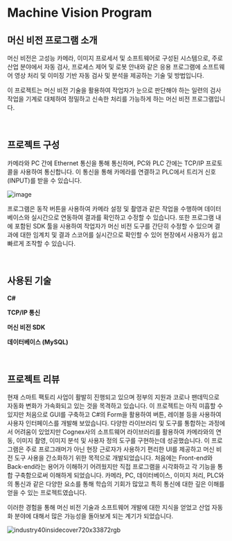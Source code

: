 # Machine Vision Program


## 머신 비전 프로그램 소개

머신 비전은 고성능 카메라, 이미지 프로세서 및 소프트웨어로 구성된 시스템으로, 주로 산업 분야에서 자동 검사, 프로세스 제어 및 로봇 안내와 같은 응용 프로그램에 소프트웨어 영상 처리 및 이미징 기반 자동 검사 및 분석을 제공하는 기술 및 방법입니다.

이 프로젝트는 머신 비전 기술을 활용하여 작업자가 눈으로 판단해야 하는 일련의 검사 작업을 기계로 대체하여 정밀하고 신속한 처리를 가능하게 하는 머신 비전 프로그램입니다.

<br/>

## 프로젝트 구성

카메라와 PC 간에 Ethernet 통신을 통해 통신하며, PC와 PLC 간에는 TCP/IP 프로토콜을 사용하여 통신합니다. 이 통신을 통해 카메라를 연결하고 PLC에서 트리거 신호(INPUT)를 받을 수 있습니다.

![image](https://user-images.githubusercontent.com/57824945/143528127-b4189249-e161-415f-83f5-5ed16b33c564.png)

프로그램은 동작 버튼을 사용하여 카메라 설정 및 촬영과 같은 작업을 수행하며 데이터베이스와 실시간으로 연동하여 결과를 확인하고 수정할 수 있습니다. 또한 프로그램 내에 포함된 SDK 툴을 사용하여 작업자가 머신 비전 도구를 간단히 수정할 수 있으며 결과에 대한 임계치 및 결과 스코어를 실시간으로 확인할 수 있어 현장에서 사용자가 쉽고 빠르게 조작할 수 있습니다.

<br/>


## 사용된 기술

**C#**

**TCP/IP 통신**

**머신 비전 SDK**

**데이터베이스 (MySQL)**

<br/>

## 프로젝트 리뷰

현재 스마트 팩토리 사업이 활발히 진행되고 있으며 정부의 지원과 코로나 팬데믹으로 자동화 변화가 가속화되고 있는 것을 목격하고 있습니다. 이 프로젝트는 아직 미흡할 수 있지만 처음으로 GUI를 구축하고 C#의 Form을 활용하여 버튼, 레이블 등을 사용하여 사용자 인터페이스를 개발해 보았습니다. 다양한 라이브러리 및 도구를 통합하는 과정에서 어려움이 있었지만 Cognex사의 소프트웨어 라이브러리를 활용하여 카메라와의 연동, 이미지 촬영, 이미지 분석 및 사용자 정의 도구를 구현하는데 성공했습니다. 이 프로그램은 주로 프로그래머가 아닌 현장 근로자가 사용하기 편리한 UI를 제공하고 머신 비전 도구 사용을 간소화하기 위한 목적으로 개발되었습니다. 처음에는 Front-end와 Back-end라는 용어가 이해하기 어려웠지만 직접 프로그램을 시각화하고 각 기능을 통합 구축함으로써 이해하게 되었습니다. 카메라, PC, 데이터베이스, 이미지 처리, PLC와의 통신과 같은 다양한 요소를 통해 학습의 기회가 많았고 특히 통신에 대한 깊은 이해를 얻을 수 있는 프로젝트였습니다.

이러한 경험을 통해 머신 비전 기술과 소프트웨어 개발에 대한 지식을 얻었고 산업 자동화 분야에 대해서 많은 가능성을 돌아보게 되는 계기가 되었습니다.

![industry40insidecover720x33872rgb](https://user-images.githubusercontent.com/57824945/143511709-bbe46469-7333-4918-9f5a-2361da67e293.png)


